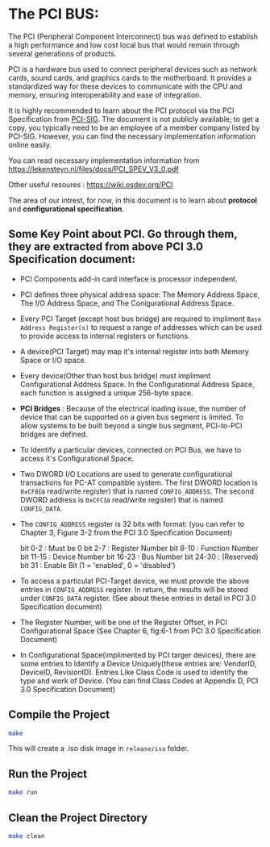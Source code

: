 # The PCI BUS:

The PCI (Peripheral Component Interconnect) bus was defined to establish a high performance and low cost local bus that would remain through several generations of products.

PCI is a hardware bus used to connect peripheral devices such as network cards, sound cards, and graphics cards to the motherboard. It provides a standardized way for these devices to communicate with the CPU and memory, ensuring interoperability and ease of integration.

It is highly recommended to learn about the PCI protocol via the PCI Specification from <a href="https://pcisig.com/" target="_blank"><u>PCI-SIG</u></a>. The document is not publicly available; to get a copy, you typically need to be an employee of a member company listed by PCI-SIG. However, you can find the necessary implementation information online easily.

You can read necessary implementation information from <a href="https://lekensteyn.nl/files/docs/PCI_SPEV_V3_0.pdf" target="_blank"><u>https://lekensteyn.nl/files/docs/PCI_SPEV_V3_0.pdf</u></a>

Other useful resoures : <a hred="https://wiki.osdev.org/PCI"><u>https://wiki.osdev.org/PCI</u></a>

The area of our intrest, for now, in this document is to learn about <b>protocol</b> and <b>configurational specification</b>.

## Some Key Point about PCI. Go through them, they are extracted from above PCI 3.0 Specification document:

- PCI Components add-in card interface is processor independent.

- PCI defines three physical address space: The Memory Address Space, The I/O Address Space, and The Conigurational Address Space.

- Every PCI Target (except host bus bridge) are required to impliment `Base Address Register(s)` to request a range of addresses which can be used to provide access to internal registers or functions.

- A device(PCI Target) may map it's internal register into both Memory Space or I/O space.

- Every device(Other than host bus bridge) must impliment Configurational Address Space. In the Configurational Address Space, each function is assigned a unique 256-byte space.

- <b>PCI Bridges</b> : Because of the electrical loading issue, the number of device that can be supported on a given bus segment is limited. To allow systems to be built beyond a single bus segment, PCI-to-PCI bridges are defined.

- To Identify a particular devices, connected on PCI Bus, we have to access it's Configurational Space.

- Two DWORD I/O Locations are used to generate configurational transactions for PC-AT compatible system. The first DWORD location is `0xCF8`(a read/write register) that is named `CONFIG_ADDRESS`. The second DWORD address is `0xCFC`(a read/write register) that is named `CONFIG_DATA`.

- The `CONFIG_ADDRESS` register is 32 bits with format: (you can refer to Chapter 3, Figure 3-2 from the PCI 3.0 Specification Document)
	

	bit 0-2   : Must be 0
	bit 2-7   : Register Number
	bit 8-10  : Function Number
	bit 11-15 : Device Number 
	bit 16-23 : Bus Number
	bit 24-30 : (Reserved)
	bit 31 	  : Enable Bit (1 = 'enabled', 0 = 'disabled')


- To access a particulat PCI-Target device, we must provide the above entries in `CONFIG_ADDRESS` register. In return, the results will be stored under `CONFIG_DATA` register. (See about these entries in detail in PCI 3.0 Specification document)

- The Register Number, will be one of the Register Offset, in PCI Configurational Space (See Chapter 6, fig:6-1 from PCI 3.0 Specification Document)

- In Configurational Space(implimented by PCI targer devices), there are some entries to Identify a Device Uniquely(these entries are: VendorID, DeviceID, RevisionID). Entries Like Class Code is used to identify the type and work of Device. (You can find Class Codes at Appendix D, PCI 3.0 Specification Document)



## Compile the Project

```bash
make
```

This will create a .iso disk image in `release/iso` folder.

## Run the Project

```bash
make run
```

## Clean the Project Directory

```bash
make clean
```